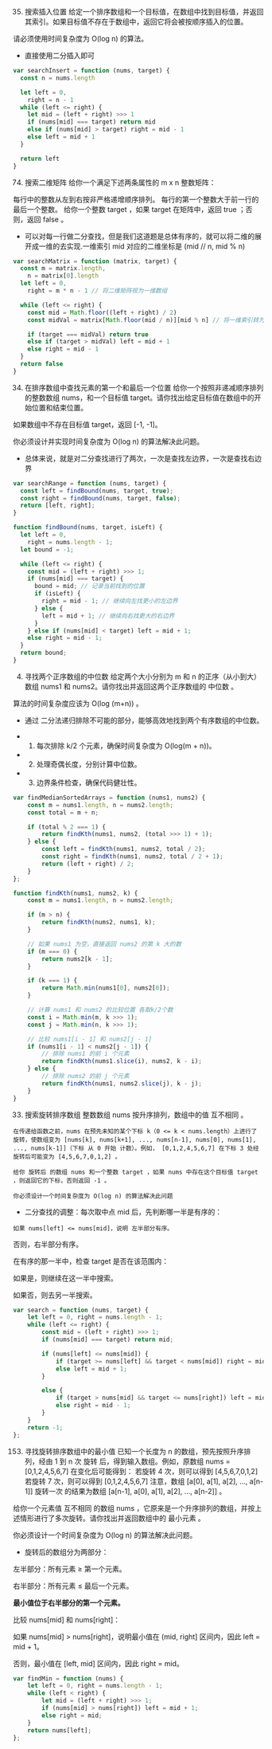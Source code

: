 35. 搜索插入位置
    给定一个排序数组和一个目标值，在数组中找到目标值，并返回其索引。如果目标值不存在于数组中，返回它将会被按顺序插入的位置。

请必须使用时间复杂度为 O(log n) 的算法。

- 直接使用二分插入即可

```js
var searchInsert = function (nums, target) {
  const n = nums.length

  let left = 0,
    right = n - 1
  while (left <= right) {
    let mid = (left + right) >>> 1
    if (nums[mid] === target) return mid
    else if (nums[mid] > target) right = mid - 1
    else left = mid + 1
  }

  return left
}
```

74. 搜索二维矩阵
    给你一个满足下述两条属性的 m x n 整数矩阵：

每行中的整数从左到右按非严格递增顺序排列。
每行的第一个整数大于前一行的最后一个整数。
给你一个整数 target ，如果 target 在矩阵中，返回 true ；否则，返回 false 。

- 可以对每一行做二分查找，但是我们这道题是总体有序的，就可以将二维的展开成一维的去实现.一维索引 mid 对应的二维坐标是 (mid // n, mid % n)

```js
var searchMatrix = function (matrix, target) {
  const m = matrix.length,
    n = matrix[0].length
  let left = 0,
    right = m * n - 1 // 将二维矩阵视为一维数组

  while (left <= right) {
    const mid = Math.floor((left + right) / 2)
    const midVal = matrix[Math.floor(mid / n)][mid % n] // 将一维索引转为二维坐标

    if (target === midVal) return true
    else if (target > midVal) left = mid + 1
    else right = mid - 1
  }
  return false
}
```

34. 在排序数组中查找元素的第一个和最后一个位置
    给你一个按照非递减顺序排列的整数数组 nums，和一个目标值 target。请你找出给定目标值在数组中的开始位置和结束位置。

如果数组中不存在目标值 target，返回 [-1, -1]。

你必须设计并实现时间复杂度为 O(log n) 的算法解决此问题。

- 总体来说，就是对二分查找进行了两次，一次是查找左边界，一次是查找右边界

```js
var searchRange = function (nums, target) {
  const left = findBound(nums, target, true);
  const right = findBound(nums, target, false);
  return [left, right];
}

function findBound(nums, target, isLeft) {
  let left = 0,
    right = nums.length - 1;
  let bound = -1;

  while (left <= right) {
    const mid = (left + right) >>> 1;
    if (nums[mid] === target) {
      bound = mid; // 记录当前找到的位置
      if (isLeft) {
        right = mid - 1; // 继续向左找更小的左边界
      } else {
        left = mid + 1; // 继续向右找更大的右边界
      }
    } else if (nums[mid] < target) left = mid + 1;
    else right = mid - 1;
  }
  return bound;
}
```
4. 寻找两个正序数组的中位数
给定两个大小分别为 m 和 n 的正序（从小到大）数组 nums1 和 nums2。请你找出并返回这两个正序数组的 中位数 。

算法的时间复杂度应该为 O(log (m+n)) 。
- 通过 二分法递归排除不可能的部分，能够高效地找到两个有序数组的中位数。

- 1. 每次排除 k/2 个元素，确保时间复杂度为 O(log(m + n))。

- 2. 处理奇偶长度，分别计算中位数。

- 3. 边界条件检查，确保代码健壮性。
```js
var findMedianSortedArrays = function (nums1, nums2) {
    const m = nums1.length, n = nums2.length;
    const total = m + n;

    if (total % 2 === 1) {
        return findKth(nums1, nums2, (total >>> 1) + 1);
    } else {
        const left = findKth(nums1, nums2, total / 2);
        const right = findKth(nums1, nums2, total / 2 + 1);
        return (left + right) / 2;
    }
};

function findKth(nums1, nums2, k) {
    const m = nums1.length, n = nums2.length;

    if (m > n) {
        return findKth(nums2, nums1, k);
    }

    // 如果 nums1 为空，直接返回 nums2 的第 k 大的数
    if (m === 0) {
        return nums2[k - 1];
    }

    if (k === 1) {
        return Math.min(nums1[0], nums2[0]);
    }

    // 计算 nums1 和 nums2 的比较位置 各取k/2个数
    const i = Math.min(m, k >>> 1);
    const j = Math.min(n, k >>> 1);

    // 比较 nums1[i - 1] 和 nums2[j - 1]
    if (nums1[i - 1] < nums2[j - 1]) {
        // 排除 nums1 的前 i 个元素
        return findKth(nums1.slice(i), nums2, k - i);
    } else {
        // 排除 nums2 的前 j 个元素
        return findKth(nums1, nums2.slice(j), k - j);
    }
}
```

33. 搜索旋转排序数组
整数数组 nums 按升序排列，数组中的值 互不相同 。
```
在传递给函数之前，nums 在预先未知的某个下标 k（0 <= k < nums.length）上进行了 旋转，使数组变为 [nums[k], nums[k+1], ..., nums[n-1], nums[0], nums[1], ..., nums[k-1]]（下标 从 0 开始 计数）。例如， [0,1,2,4,5,6,7] 在下标 3 处经旋转后可能变为 [4,5,6,7,0,1,2] 。

给你 旋转后 的数组 nums 和一个整数 target ，如果 nums 中存在这个目标值 target ，则返回它的下标，否则返回 -1 。

你必须设计一个时间复杂度为 O(log n) 的算法解决此问题
```
- 二分查找的调整：每次取中点 mid 后，先判断哪一半是有序的：
```
如果 nums[left] <= nums[mid]，说明 左半部分有序。
```
否则，右半部分有序。

在有序的那一半中，检查 target 是否在该范围内：

如果是，则继续在这一半中搜索。

如果否，则去另一半搜索。

```js
var search = function (nums, target) {
    let left = 0, right = nums.length - 1;
    while (left <= right) {
        const mid = (left + right) >>> 1;
        if (nums[mid] === target) return mid;

        if (nums[left] <= nums[mid]) {
            if (target >= nums[left] && target < nums[mid]) right = mid - 1;
            else left = mid + 1;
        }

        else {
            if (target > nums[mid] && target <= nums[right]) left = mid + 1;
            else right = mid - 1;
        }
    }
    return -1;
};
```
153. 寻找旋转排序数组中的最小值
已知一个长度为 n 的数组，预先按照升序排列，经由 1 到 n 次 旋转 后，得到输入数组。例如，原数组 nums = [0,1,2,4,5,6,7] 在变化后可能得到：
若旋转 4 次，则可以得到 [4,5,6,7,0,1,2]
若旋转 7 次，则可以得到 [0,1,2,4,5,6,7]
注意，数组 [a[0], a[1], a[2], ..., a[n-1]] 旋转一次 的结果为数组 [a[n-1], a[0], a[1], a[2], ..., a[n-2]] 。

给你一个元素值 互不相同 的数组 nums ，它原来是一个升序排列的数组，并按上述情形进行了多次旋转。请你找出并返回数组中的 最小元素 。

你必须设计一个时间复杂度为 O(log n) 的算法解决此问题。

- 旋转后的数组分为两部分：

左半部分：所有元素 ≥ 第一个元素。

右半部分：所有元素 ≤ 最后一个元素。

**最小值位于右半部分的第一个元素。**

比较 nums[mid] 和 nums[right]：

如果 nums[mid] > nums[right]，说明最小值在 (mid, right] 区间内，因此 left = mid + 1。

否则，最小值在 [left, mid] 区间内，因此 right = mid。

```js
var findMin = function (nums) {
    let left = 0, right = nums.length - 1;
    while (left < right) {
        let mid = (left + right) >>> 1;
        if (nums[mid] > nums[right]) left = mid + 1;
        else right = mid;
    }
    return nums[left];
};
```
